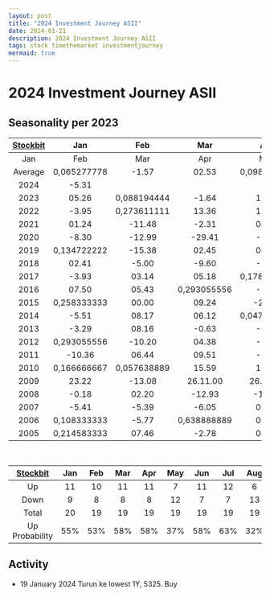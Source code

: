 ```yaml
---
layout: post
title: "2024 Investment Journey ASII"
date: 2024-01-21
description: 2024 Investment Journey ASII
tags: stock timethemarket investmentjourney
mermaid: true
---
```


# 2024 Investment Journey ASII


## Seasonality per 2023

|[Stockbit](https://stockbit.com/symbol/ASII/seasonality)|Jan|Feb|Mar|Apr|May|Jun|Jul|Aug|Sep|Oct|Nov|Dec|Year|
|:-:|:-:|:-:|:-:|:-:|:-:|:-:|:-:|:-:|:-:|:-:|:-:|:-:|:-:|
|Jan|Feb|Mar|Apr|May|Jun|Jul|Aug|Sep|Oct|Nov|Dec|Year
Average|0,065277778|-1.57|02.53|0,098611111|0,050694444|02.24|03.17|-1.98|00.41|0,136111111|-0.96|04.56|0,759027778
2024|-5.31||||||||||||-4.89
2023|05.26|0,088194444|-1.64|12.50|-4.44|05.04|01.11|-5.84|-3.49|-7.23|-6.49|0,210416667|-1.31
2022|-3.95|0,273611111|13.36|15.21|-2.97|-9.86|-4.53|10.28|-5.02|00.38|-9.02|-5.79|00.44
2021|01.24|-11.48|-2.31|04.27|-4.55|-5.90|-4.45|0,465277778|05.26|09.55|-4.15|-1.30|-6.56
2020|-8.30|-12.99|-29.41|-1.28|1,020833333|0,04375|07.29|-0.97|-12.55|0,919444444|-2.30|0,588888889|-13.00
2019|0,134722222|-15.38|02.45|04.10|-2.30|00.00|-6.04|-4.64|-1.12|05.30|-6.47|06.54|-15.55
2018|02.41|-5.00|-9.60|-2.05|-3.50|-4.35|08.33|01.40|01.38|07.48|08.23|-3.80|-0.90
2017|-3.93|03.14|05.18|0,178472222|-2.23|02.00|-10.64|-1.25|00.32|01.27|-0.31|04.08|0,1
2016|07.50|05.43|0,293055556|-7.24|-1.86|12.12|04.39|05.50|01.23|-0.30|-8.21|0,416666667|39.08.00
2015|0,258333333|00.00|09.24|-20.12|06.57|-3.08|-6.01|-10.90|-11.81|0,563888889|00.42|01.27|-19.73
2014|-5.51|08.17|06.12|0,047222222|-4.71|0,140972222|06.19|-1.94|-6.93|-3.90|05.17|04.21|08.39
2013|-3.29|08.16|-0.63|-6.96|-4.08|-0.71|-7.14|-6.92|0,292361111|03.10|-6.02|0,388888889|-10.53
2012|0,293055556|-10.20|04.38|-3.99|-9.44|06.53|02.19|-3.57|0,41875|0,3875|-9.94|0,224305556|0,131944444
2011|-10.36|06.44|09.51|-1.49|0,210416667|08.17|0,481944444|-6.17|-3.78|08.41|0,135416667|04.37|35.28.00
2010|0,166666667|0,057638889|15.59|12.53|-8.48|0,523611111|0,234027778|-6.11|19.12|00.53|-8.95|05.11|57.43.00
2009|23.22|-13.08|26.11.00|26.32.00|15.56|14.42|23.11|0,145833333|0,459027778|-6.15|03.35|07.26|215.45.00
2008|-0.18|02.20|-12.93|-17.53|05.00|-8.33|17.14|-7.76|-17.79|-45.32|09.09|03.43|-61.21
2007|-5.41|-5.39|-6.05|09.09|0,603472222|03.05|0,482638889|-4.80|0,35|32.99|-2.34|09.20|70.09.00
2006|0,108333333|-5.77|0,638888889|06.22|-17.99|-0.51|-1.54|0,668055556|12.16|0,335416667|19.03|-1.57|52.43.00
2005|0,214583333|07.46|-2.78|00.48|0,479166667|08.55|0,190277778|-23.11|-3.94|-4.62|-2.15|12.09|05.15

<br />

|[Stockbit](https://stockbit.com/symbol/ASII/seasonality)|Jan|Feb|Mar|Apr|May|Jun|Jul|Aug|Sep|Oct|Nov|Dec|Year|
|:-:|:-:|:-:|:-:|:-:|:-:|:-:|:-:|:-:|:-:|:-:|:-:|:-:|:-:|
Up|11|10|11|11|7|11|12|6|10|13|7|15|11
Down|9|8|8|8|12|7|7|13|9|6|12|4|9
Total|20|19|19|19|19|19|19|19|19|19|19|19|20
Up Probability|55%|53%|58%|58%|37%|58%|63%|32%|53%|68%|37%|79%|55%


## Activity 
- 19 January 2024
Turun ke lowest 1Y, 5325. Buy